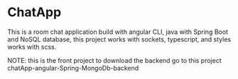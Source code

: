 # ChatApp

This is a room chat application build with angular CLI, java with Spring Boot and NoSQL database, this project works with sockets, typescript, and styles works with scss.

NOTE: this is the front project to download the backend go to this project chatApp-angular-Spring-MongoDb-backend